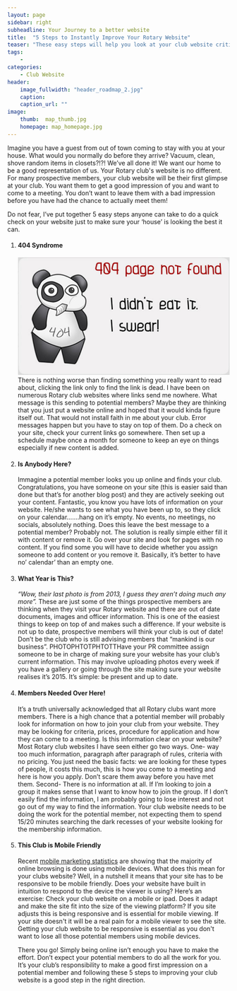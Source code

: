 ```yaml
---
layout: page
sidebar: right
subheadline: Your Journey to a better website
title:  "5 Steps to Instantly Improve Your Rotary Website"
teaser: "These easy steps will help you look at your club website critically and give you ways to move forward to make your club website the best it can be."
tags:
    - 
categories:
    - Club Website
header:
    image_fullwidth: "header_roadmap_2.jpg"
    caption: 
    caption_url: ""
image:
    thumb:  map_thumb.jpg
    homepage: map_homepage.jpg
---
```

Imagine you have a guest from out of town coming to stay with you at your house. What would you normally do before they arrive? Vacuum, clean, shove random items in closets?!?! We’ve all done it! We want our home to be a good representation of us. Your Rotary club's website is no different. For many prospective members, your club website will be their first glimpse at your club. You want them to get a good impression of you and want to come to a meeting. You don’t want to leave them with a bad impression before you have had the chance to actually meet them!

Do not fear, I’ve put together 5 easy steps anyone can take to do a quick check on your website just to make sure your ‘house’ is looking the best it can.

<ol>
	<li><b><h4>404 Syndrome</h4></b> <img src="images/404.jpg" alt=:"404" class="align-left medium">There is nothing worse than finding something you really want to read about, clicking the link only to find the link is dead. I have been on numerous Rotary club websites where links send me nowhere. What message is this sending to potential members? Maybe they are thinking that you just put a website online and hoped that it would kinda figure itself out. That would not install faith in me about your club. Error messages happen but you have to stay on top of them. Do a check on your site, check your current links go somewhere. Then set up a schedule maybe once a month for someone to keep an eye on things especially if new content is added.  
	<li><b><h4>Is Anybody Here?</h4></b> Immagine a potential member looks you up online and finds your club. Congratulations, you have someone on your site (this is easier said than done but that’s for another blog post) and they are actively seeking out your content. Fantastic, you know you have lots of information on your website. He/she wants to see what you have been up to, so they click on your calendar…….hang on it’s empty. No events, no meetings, no socials, absolutely nothing. Does this leave the best message to a potential member? Probably not. The solution is really simple either fill it with content or remove it. Go over your site and look for pages with no content. If you find some you will have to decide whether you assign someone to add content or you remove it. Basically, it’s better to have no’ calendar’ than an empty one.</li>
	<li><b><h4>What Year is This?</h4></b> <i>“Wow, their last photo is from 2013, I guess they aren’t doing much any more”.</i> These are just some of the things prospective members are thinking when they visit your Rotary website and there are out of date documents, images and officer information. This is one of the easiest things to keep on top of and makes such a difference. If your website is not up to date, prospective members will think your club is out of date!  Don’t be the club who is still advising members that “mankind is our business”. PHOTOPHTOTPHTOTTHave your PR committee assign someone to be in charge of making sure your website has your club’s current information. This may involve uploading photos every week if you have a gallery or going through the site making sure your website realises it’s 2015. It’s simple: be present and up to date.</li>
	<li><b><h4>Members Needed Over Here!</h4></b> It’s a truth universally acknowledged that all Rotary clubs want more members. There is a high chance that a potential member will probably look for information on how to join your club from your website. They may be looking for criteria, prices, procedure for application and how they can come to a meeting. Is this information clear on your website? Most Rotary club websites I have seen either go two ways. One- way too much information, paragraph after paragraph of rules, criteria with no pricing. You just need the basic facts: we are looking for these types of people, it costs this much, this is how you come to a meeting and here is how you apply. Don’t scare them away before you have met them. Second- There is no information at all. If I’m looking to join a group it makes sense that I want to know how to join the group. If I don’t easily find the information, I am probably going to lose interest and not go out of my way to find the information. Your club website needs to be doing the work for the potential member, not expecting them to spend 15/20 minutes searching the dark recesses of your website looking for the membership information.</li> 
	<li><b><h4>This Club is Mobile Friendly</h4></b> Recent <a href="http://www.smartinsights.com/mobile-marketing/mobile-marketing-analytics/mobile-marketing-statistics/">mobile marketing statistics</a> are showing that the majority of online browsing is done using mobile devices. What does this mean for your clubs website? Well, in a nutshell it means that your site has to be responsive to be mobile friendly. Does your website have built in intuition to respond to the device the viewer is using? Here’s an exercise: Check your club website on a mobile or ipad. Does it adapt and make the site fit into the size of the viewing platform? If you site adjusts this is being responsive and is essential for mobile viewing. If your site doesn't it will be a real pain for a mobile viewer to see the site. Getting your club website to be responsive is essential as you don't want to lose all those potential members using mobile devices.</li> 

There you go! Simply being online isn’t enough you have to make the effort. Don’t expect your potential members to do all the work for you. It’s your club’s responsibility to make a good first impression on a potential member and following these 5 steps to improving your club website is a good step in the right direction.  



<!-- ## Other Post Formats
{: .t60 }
{% include list-posts.html tag='post format' %} -->

